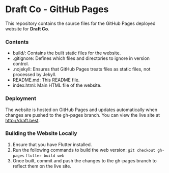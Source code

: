 # Draft Co - GitHub Pages
This repository contains the source files for the GitHub Pages deployed website for **Draft Co**.

### Contents
+ build/: Contains the built static files for the website.
+ .gitignore: Defines which files and directories to ignore in version control.
+ .nojekyll: Ensures that GitHub Pages treats files as static files, not processed by Jekyll.
+ README.md: This README file.
+ index.html: Main HTML file of the website.

### Deployment
The website is hosted on GitHub Pages and updates automatically when changes are pushed to the gh-pages branch.
You can view the live site at <http://draft.best>.

### Building the Website Locally
1. Ensure that you have Flutter installed.
2. Run the following commands to build the web version:
   ```git checkout gh-pages```
   ```flutter build web```
3. Once built, commit and push the changes to the gh-pages branch to reflect them on the live site.


